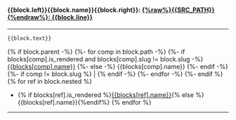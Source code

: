 #### <a name="{{block.slug}}"></a>{{block.left}}**{{block.name}}**{{block.right}}: [{%raw%}{{SRC_PATH}}{%endraw%}: {{block.line}}]({%raw%}{{SRC_PATH}}{%endraw%})
___
```python
{{block.text}}
```

{% if block.parent -%}
    <span>
        {%- for comp in block.path -%}
            {%- if blocks[comp].is_rendered and blocks[comp].slug != block.slug -%}
                [{{blocks[comp].name}}](#{{comp}})
            {%- else -%}
                {{blocks[comp].name}}
            {%- endif -%}
            {%- if comp != block.slug %} | {% endif -%}
        {%- endfor -%}
    </span>
{%- endif %}
{% for ref in block.nested %}
- {% if blocks[ref].is_rendered %}[{{blocks[ref].name}}](#{{ref}}){% else %}{{blocks[ref].name}}{%endif%}
{% endfor %}
___